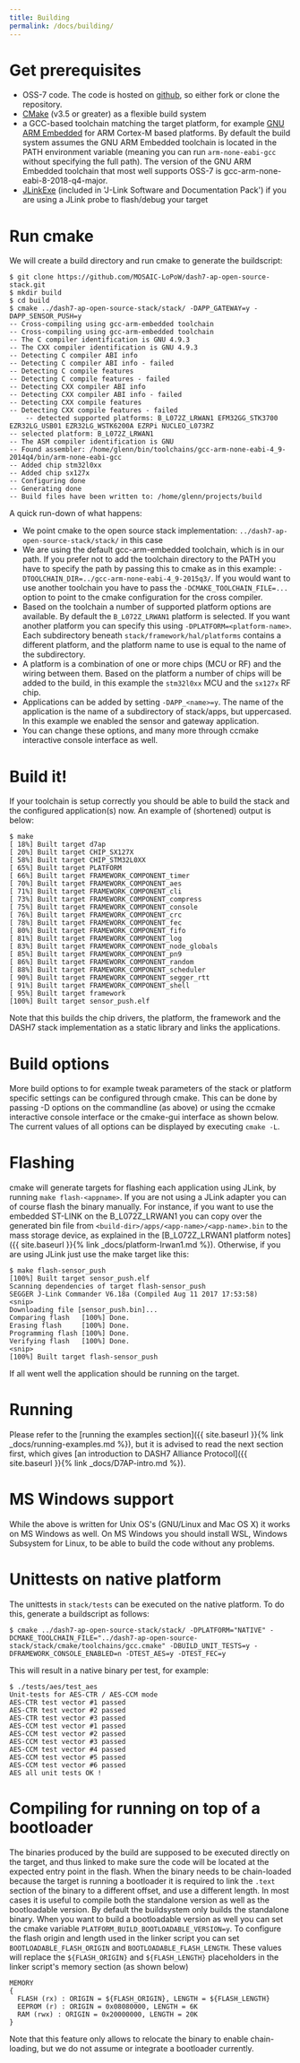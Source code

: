 ```yaml
---
title: Building
permalink: /docs/building/
---
```



# Get prerequisites

- OSS-7 code. The code is hosted on [github](https://github.com/mosaic-lopow/dash7-ap-open-source-stack/), so either fork or clone the repository.
- [CMake](http://www.cmake.org/) (v3.5 or greater) as a flexible build system
- a GCC-based toolchain matching the target platform, for example [GNU ARM Embedded](https://developer.arm.com/open-source/gnu-toolchain/gnu-rm/downloads) for ARM Cortex-M based platforms. By default the build system assumes the GNU ARM Embedded toolchain is located in the PATH environment variable (meaning you can run `arm-none-eabi-gcc` without specifying the full path). The version of the GNU ARM Embedded toolchain that most well supports OSS-7 is gcc-arm-none-eabi-8-2018-q4-major.  
- [JLinkExe](https://www.segger.com/downloads/jlink) (included in 'J-Link Software and Documentation Pack') if you are using a JLink probe to flash/debug your target

# Run cmake

We will create a build directory and run cmake to generate the buildscript:

	$ git clone https://github.com/MOSAIC-LoPoW/dash7-ap-open-source-stack.git
	$ mkdir build
	$ cd build
	$ cmake ../dash7-ap-open-source-stack/stack/ -DAPP_GATEWAY=y -DAPP_SENSOR_PUSH=y
	-- Cross-compiling using gcc-arm-embedded toolchain
	-- Cross-compiling using gcc-arm-embedded toolchain
	-- The C compiler identification is GNU 4.9.3
	-- The CXX compiler identification is GNU 4.9.3
	-- Detecting C compiler ABI info
	-- Detecting C compiler ABI info - failed
	-- Detecting C compile features
	-- Detecting C compile features - failed
	-- Detecting CXX compiler ABI info
	-- Detecting CXX compiler ABI info - failed
	-- Detecting CXX compile features
	-- Detecting CXX compile features - failed
        -- detected supported platforms: B_L072Z_LRWAN1 EFM32GG_STK3700 EZR32LG_USB01 EZR32LG_WSTK6200A EZRPi NUCLEO_L073RZ
	-- selected platform: B_L072Z_LRWAN1
	-- The ASM compiler identification is GNU
	-- Found assembler: /home/glenn/bin/toolchains/gcc-arm-none-eabi-4_9-2014q4/bin/arm-none-eabi-gcc
	-- Added chip stm32l0xx
	-- Added chip sx127x
	-- Configuring done
	-- Generating done
	-- Build files have been written to: /home/glenn/projects/build


A quick run-down of what happens:
* We point cmake to the open source stack implementation: `../dash7-ap-open-source-stack/stack/` in this case
* We are using the default gcc-arm-embedded toolchain, which is in our path. If you prefer not to add the toolchain directory to the PATH you have to specify the path by passing this to cmake as in this example: `-DTOOLCHAIN_DIR=../gcc-arm-none-eabi-4_9-2015q3/`. If you would want to use another toolchain you have to pass the `-DCMAKE_TOOLCHAIN_FILE=...` option to point to the cmake configuration for the cross compiler.
* Based on the toolchain a number of supported platform options are available. By default the `B_L072Z_LRWAN1` platform is selected. If you want another platform you can specify this using `-DPLATFORM=<platform-name>`. Each subdirectory beneath `stack/framework/hal/platforms` contains a different platform, and the platform name to use is equal to the name of the subdirectory.
* A platform is a combination of one or more chips (MCU or RF) and the wiring between them. Based on the platform a number of chips will be added to the build, in this example the `stm32l0xx` MCU and the `sx127x` RF chip.
* Applications can be added by setting `-DAPP_<name>=y`. The name of the application is the name of a subdirectory of stack/apps, but uppercased. In this example we enabled the sensor and gateway application.
* You can change these options, and many more through ccmake interactive console interface as well.

# Build it!

If your toolchain is setup correctly you should be able to build the stack and the configured application(s) now. An example of (shortened) output is below:

	$ make
	[ 18%] Built target d7ap
	[ 20%] Built target CHIP_SX127X
	[ 58%] Built target CHIP_STM32L0XX
	[ 65%] Built target PLATFORM
	[ 66%] Built target FRAMEWORK_COMPONENT_timer
	[ 70%] Built target FRAMEWORK_COMPONENT_aes
	[ 71%] Built target FRAMEWORK_COMPONENT_cli
	[ 73%] Built target FRAMEWORK_COMPONENT_compress
	[ 75%] Built target FRAMEWORK_COMPONENT_console
	[ 76%] Built target FRAMEWORK_COMPONENT_crc
	[ 78%] Built target FRAMEWORK_COMPONENT_fec
	[ 80%] Built target FRAMEWORK_COMPONENT_fifo
	[ 81%] Built target FRAMEWORK_COMPONENT_log
	[ 83%] Built target FRAMEWORK_COMPONENT_node_globals
	[ 85%] Built target FRAMEWORK_COMPONENT_pn9
	[ 86%] Built target FRAMEWORK_COMPONENT_random
	[ 88%] Built target FRAMEWORK_COMPONENT_scheduler
	[ 90%] Built target FRAMEWORK_COMPONENT_segger_rtt
	[ 91%] Built target FRAMEWORK_COMPONENT_shell
	[ 95%] Built target framework
	[100%] Built target sensor_push.elf

Note that this builds the chip drivers, the platform, the framework and the DASH7 stack implementation as a static library and links the applications.

# Build options

More build options to for example tweak parameters of the stack or platform specific settings can be configured through cmake. This can be done by passing -D options on the commandline (as above) or using the ccmake interactive console interface or the cmake-gui interface as shown below. The current values of all options can be displayed by executing `cmake -L`.

# Flashing

cmake will generate targets for flashing each application using JLink, by running `make flash-<appname>`.
If you are not using a JLink adapter you can of course flash the binary manually. For instance, if you want to
use the embedded ST-LINK on the B_L072Z_LRWAN1 you can copy over the generated bin file from `<build-dir>/apps/<app-name>/<app-name>.bin` to the mass storage device, as explained in the [B_L072Z_LRWAN1 platform notes]({{ site.baseurl }}{% link _docs/platform-lrwan1.md %}).
Otherwise, if you are using JLink just use the make target like this:

	$ make flash-sensor_push
	[100%] Built target sensor_push.elf
	Scanning dependencies of target flash-sensor_push
	SEGGER J-Link Commander V6.18a (Compiled Aug 11 2017 17:53:58)
	<snip>
	Downloading file [sensor_push.bin]...
	Comparing flash   [100%] Done.
	Erasing flash     [100%] Done.
	Programming flash [100%] Done.
	Verifying flash   [100%] Done.
	<snip>
	[100%] Built target flash-sensor_push

If all went well the application should be running on the target.

# Running

Please refer to the [running the examples section]({{ site.baseurl }}{% link _docs/running-examples.md %}), but it is advised to read the next section first, which gives [an introduction to DASH7 Alliance Protocol]({{ site.baseurl }}{% link _docs/D7AP-intro.md %}).

# MS Windows support

While the above is written for Unix OS's (GNU/Linux and Mac OS X) it works on MS Windows as well. On MS Windows you should install WSL, Windows Subsystem for Linux, to be able to build the code without any problems.

# Unittests on native platform

The unittests in `stack/tests` can be executed on the native platform. To do this, generate a buildscript as follows:

    $ cmake ../dash7-ap-open-source-stack/stack/ -DPLATFORM="NATIVE" -DCMAKE_TOOLCHAIN_FILE="../dash7-ap-open-source-stack/stack/cmake/toolchains/gcc.cmake" -DBUILD_UNIT_TESTS=y -DFRAMEWORK_CONSOLE_ENABLED=n -DTEST_AES=y -DTEST_FEC=y

This will result in a native binary per test, for example:

    $ ./tests/aes/test_aes
    Unit-tests for AES-CTR / AES-CCM mode
    AES-CTR test vector #1 passed
    AES-CTR test vector #2 passed
    AES-CTR test vector #3 passed
    AES-CCM test vector #1 passed
    AES-CCM test vector #2 passed
    AES-CCM test vector #3 passed
    AES-CCM test vector #4 passed
    AES-CCM test vector #5 passed
    AES-CCM test vector #6 passed
    AES all unit tests OK !

# Compiling for running on top of a bootloader

The binaries produced by the build are supposed to be executed directly on the target, and thus linked to make sure the code will be located at the expected entry point in the flash. When the binary needs to be chain-loaded because the target is running a bootloader it is required to link the `.text` section of the binary to a different offset, and use a different length. In most cases it is useful to compile both the standalone version as well as the bootloadable version. By default the buildsystem only builds the standalone binary. When you want to build a bootloadable version as well you can set the cmake variable `PLATFORM_BUILD_BOOTLOADABLE_VERSION=y`. To configure the flash origin and length used in the linker script you can set `BOOTLOADABLE_FLASH_ORIGIN` and `BOOTLOADABLE_FLASH_LENGTH`. These values will replace the `${FLASH_ORIGIN}` and `${FLASH_LENGTH}` placeholders in the linker script's memory section (as shown below)

	MEMORY
	{
	  FLASH (rx) : ORIGIN = ${FLASH_ORIGIN}, LENGTH = ${FLASH_LENGTH}
	  EEPROM (r) : ORIGIN = 0x08080000, LENGTH = 6K
	  RAM (rwx) : ORIGIN = 0x20000000, LENGTH = 20K
	}

Note that this feature only allows to relocate the binary to enable chain-loading, but we do not assume or integrate a bootloader currently.
